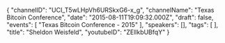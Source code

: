 {
    "channelID": "UCI_T5wLHpVh6URSkxG6-x_g",
    "channelName": "Texas Bitcoin Conference",
    "date": "2015-08-11T19:09:32.000Z",
    "draft": false,
    "events": [
        "Texas Bitcoin Conference - 2015"
    ],
    "speakers": [],
    "tags": [
    ],
    "title": "Sheldon Weisfeld",
    "youtubeID": "ZEllkbUBfqY"
}
